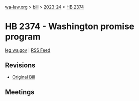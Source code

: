 [wa-law.org](/) > [bill](/bill/) > [2023-24](/bill/2023-24/) > [HB 2374](/bill/2023-24/hb/2374/)

# HB 2374 - Washington promise program
[leg.wa.gov](https://app.leg.wa.gov/billsummary?BillNumber=2374&Year=2023&Initiative=false) | [RSS Feed](./rss.xml)

## Revisions
* [Original Bill](1/)

## Meetings